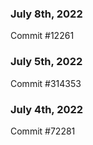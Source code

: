 ### July 8th, 2022

Commit #12261

### July 5th, 2022

Commit #314353


### July 4th, 2022

Commit #72281
